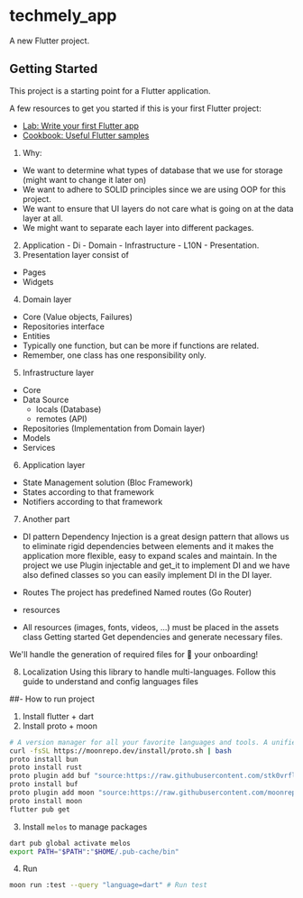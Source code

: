 # techmely_app

A new Flutter project.

## Getting Started

This project is a starting point for a Flutter application.

A few resources to get you started if this is your first Flutter project:

- [Lab: Write your first Flutter app](https://docs.flutter.dev/get-started/codelab)
- [Cookbook: Useful Flutter samples](https://docs.flutter.dev/cookbook)

1. Why:

- We want to determine what types of database that we use for storage (might want to change it later on)
- We want to adhere to SOLID principles since we are using OOP for this project.
- We want to ensure that UI layers do not care what is going on at the data layer at all.
- We might want to separate each layer into different packages.

2. Application - Di - Domain - Infrastructure - L10N - Presentation.
3. Presentation layer consist of

- Pages
- Widgets

4. Domain layer

- Core (Value objects, Failures)
- Repositories interface
- Entities
- Typically one function, but can be more if functions are related.
- Remember, one class has one responsibility only.

5. Infrastructure layer

- Core
- Data Source
  - locals (Database)
  - remotes (API)
- Repositories (Implementation from Domain layer)
- Models
- Services

6. Application layer

- State Management solution (Bloc Framework)
- States according to that framework
- Notifiers according to that framework

7. Another part

- DI pattern
  Dependency Injection is a great design pattern that allows us to eliminate rigid dependencies between elements and it makes the application more flexible, easy to expand scales and maintain. In the project we use Plugin injectable and get_it to implement DI and we have also defined classes so you can easily implement DI in the DI layer.

- Routes
  The project has predefined Named routes (Go Router)

- resources

- All resources (images, fonts, videos, ...) must be placed in the assets class
  Getting started
  Get dependencies and generate necessary files.

We'll handle the generation of required files for 🚀 your onboarding!

8. Localization
   Using this library to handle multi-languages. Follow this guide to understand and config languages files


##- How to run project


1. Install flutter + dart
2. Install proto + moon

```bash
# A version manager for all your favorite languages and tools. A unified toolchain.
curl -fsSL https://moonrepo.dev/install/proto.sh | bash
proto install bun
proto install rust
proto plugin add buf "source:https://raw.githubusercontent.com/stk0vrfl0w/proto-toml-plugins/main/plugins/buf.toml"
proto install buf
proto plugin add moon "source:https://raw.githubusercontent.com/moonrepo/moon/master/proto-plugin.toml"
proto install moon
flutter pub get

```

3. Install `melos` to manage packages 

```bash
dart pub global activate melos
export PATH="$PATH":"$HOME/.pub-cache/bin"
```

4. Run

```bash
moon run :test --query "language=dart" # Run test
```